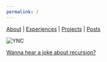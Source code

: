 ```yaml
---
permalink: /
---
```


[About]({{site.baseurl}}/about) \| 
[Experiences]({{site.baseurl}}/experiences) \| 
[Projects]({{site.baseurl}}/projects) \| 
[Posts]({{site.baseurl}}/posts)

![YNC]({{site.baseurl}}/assets/images/IMG_9640.JPG)

[Wanna hear a joke about recursion?]({{site.baseurl}})

